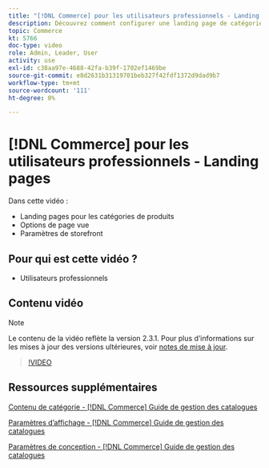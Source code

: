 ```yaml
---
title: "[!DNL Commerce] pour les utilisateurs professionnels - Landing pages"
description: Découvrez comment configurer une landing page de catégorie et contrôler l’aspect.
topic: Commerce
kt: 5766
doc-type: video
role: Admin, Leader, User
activity: use
exl-id: c38aa97e-4688-42fa-b39f-1702ef1469be
source-git-commit: e8d2631b31319701beb327f42fdf1372d9dad9b7
workflow-type: tm+mt
source-wordcount: '111'
ht-degree: 0%

---
```


# [!DNL Commerce] pour les utilisateurs professionnels - Landing pages

Dans cette vidéo :

- Landing pages pour les catégories de produits
- Options de page vue
- Paramètres de storefront

## Pour qui est cette vidéo ?

- Utilisateurs professionnels

## Contenu vidéo

>[!NOTE]
>
>Le contenu de la vidéo reflète la version 2.3.1. Pour plus d’informations sur les mises à jour des versions ultérieures, voir [notes de mise à jour](https://experienceleague.adobe.com/docs/commerce-operations/release/notes/overview.html).

>[!VIDEO](https://video.tv.adobe.com/v/36388/?quality=12&learn=on)

## Ressources supplémentaires

[Contenu de catégorie - [!DNL Commerce] Guide de gestion des catalogues](https://experienceleague.adobe.com/docs/commerce-admin/catalog/categories/create/categories-content-settings.html)

[Paramètres d’affichage - [!DNL Commerce] Guide de gestion des catalogues](https://experienceleague.adobe.com/docs/commerce-admin/catalog/categories/create/categories-display-settings.html)

[Paramètres de conception - [!DNL Commerce] Guide de gestion des catalogues](https://experienceleague.adobe.com/docs/commerce-admin/catalog/categories/create/categories-custom-design.html)
